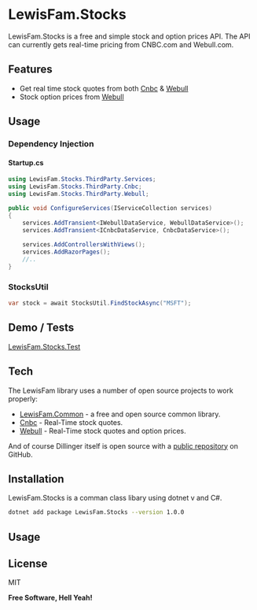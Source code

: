 # LewisFam.Stocks

LewisFam.Stocks is a free and simple stock and option prices API. The API can currently gets real-time pricing from CNBC.com and Webull.com.

## Features

- Get real time stock quotes from both [Cnbc] & [Webull]
- Stock option prices from [Webull]

## Usage

### Dependency Injection

#### Startup.cs
```csharp
using LewisFam.Stocks.ThirdParty.Services;
using LewisFam.Stocks.ThirdParty.Cnbc;
using LewisFam.Stocks.ThirdParty.Webull;

public void ConfigureServices(IServiceCollection services)
{            
    services.AddTransient<IWebullDataService, WebullDataService>();
    services.AddTransient<ICnbcDataService, CnbcDataService>();
    
    services.AddControllersWithViews();            
    services.AddRazorPages();
    //..
}

```

### StocksUtil
```csharp
var stock = await StocksUtil.FindStockAsync("MSFT");
```

## Demo / Tests
[LewisFam.Stocks.Test]

## Tech

The LewisFam library uses a number of open source projects to work properly:

- [LewisFam.Common] - a free and open source common library.
- [Cnbc] - Real-Time stock quotes.
- [Webull] - Real-Time stock quotes and option prices.

And of course Dillinger itself is open source with a [public repository][dill]
 on GitHub.

## Installation

LewisFam.Stocks is a comman class libary using dotnet v and C#. 

```sh
dotnet add package LewisFam.Stocks --version 1.0.0
```

## Usage

## License

MIT

**Free Software, Hell Yeah!**

[//]: # (These are reference links used in the body of this note and get stripped out when the markdown processor does its job. There is no need to format nicely because it shouldn't be seen. Thanks SO - http://stackoverflow.com/questions/4823468/store-comments-in-markdown-syntax)

   [dill]: <https://github.com/joemccann/dillinger>
   [git-repo-url]: <https://github.com/joemccann/dillinger.git>
   [john gruber]: <http://daringfireball.net>
   [df1]: <http://daringfireball.net/projects/markdown/>
   [markdown-it]: <https://github.com/markdown-it/markdown-it>
   [Ace Editor]: <http://ace.ajax.org>
   [node.js]: <http://nodejs.org>
   [Twitter Bootstrap]: <http://twitter.github.com/bootstrap/>
   [jQuery]: <http://jquery.com>
   [@tjholowaychuk]: <http://twitter.com/tjholowaychuk>
   [express]: <http://expressjs.com>
   [AngularJS]: <http://angularjs.org>
   [Gulp]: <http://gulpjs.com>
   [CNbc]: <https://cnbc.com>
   [Webull]: <https://webull.com>
   [LewisFam.Common]: <https://github.com/Lewis-Fam/LewisFam.Common>
   [LewisFam.Stocks.Test]: <https://github.com/Lewis-Fam/Stocks/tree/main/src/LewisFam.Stocks.Tests>

   [PlDb]: <https://github.com/joemccann/dillinger/tree/master/plugins/dropbox/README.md>
   [PlGh]: <https://github.com/joemccann/dillinger/tree/master/plugins/github/README.md>
   [PlGd]: <https://github.com/joemccann/dillinger/tree/master/plugins/googledrive/README.md>
   [PlOd]: <https://github.com/joemccann/dillinger/tree/master/plugins/onedrive/README.md>
   [PlMe]: <https://github.com/joemccann/dillinger/tree/master/plugins/medium/README.md>
   [PlGa]: <https://github.com/RahulHP/dillinger/blob/master/plugins/googleanalytics/README.md>
